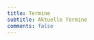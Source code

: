 ```yaml
---
title: Termine
subtitle: Aktuelle Termine
comments: false
---
```


<termin></termin>

<script type="text/javascript">
jQuery('<div id="termin" style="font-size:70%;"></div>').insertBefore(jQuery('termin').first())
jQuery.get('https://eigenbaukombinat.de/api/kalender', function(resp) {
var json = '';
for(var i = 0; i < 13; i++){
json = json + '<tr><td>' + resp[i].startdate + '</td><td>' + resp[i].starttime + '</td><td> - </td><td>' +  resp[i].enddate + '</td><td>' + resp[i].endtime + '</td><td>' +  resp[i].summary + '</td></tr>'

  };
  jQuery('#termin').html('<span style="color:white; padding:3px 5px 3px 5px; border-radius:4px; display:inline-block;"><span id="termin"><table cellspacing="0" cellpadding="0">' + json + '</table></span></span>');
</script>

